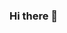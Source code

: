 ### Hi there 👋

<!--
**SaravanaStorageNetwork/SaravanaStorageNetwork** is a ✨ _special_ ✨ repository because its `README.md` (this file) appears on your GitHub profile.

Here are some ideas to get you started:

- 🔭 I’m currently working on ...
- 🌱 I’m currently learning ...
- 👯 I’m looking to collaborate on ...
- 🤔 I’m looking for help with ...
- 💬 Ask me about ...
- 📫 How to reach me: ...
- 😄 Pronouns: ...
- ⚡ Fun fact: ...
-->

<!--
<p align="left">
  <img src="https://github-readme-stats.vercel.app/api?username=SaravanaStorageNetwork&show_icons=true&hide_border=true&count_private=false&theme=dark&include_all_commits=true" width="400"/>
</p>
-->
